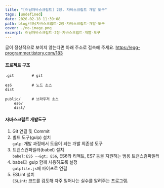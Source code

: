 ```yaml
---
title: "[러닝자바스크립트] 2장. 자바스크립트 개발 도구"
tags: [undefined]
date: 2020-02-18 11:39:08
path: blog/러닝자바스크립트-2장-자바스크립트-개발-도구
cover: ./no-image.png
excerpt: 러닝자바스크립트-2장-자바스크립트-개발-도구
---
```

글이 정상적으로 보이지 않는다면 아래 주소로 접속해 주세요.
https://egg-programmer.tistory.com/183
#### 프로젝트 구조

    .git        # git
    
    es6         # 노드 소스
    dist
    
    public/     # 브라우저 소스
        es6/
        dist/

#### 자바스크립트 개발도구

1.   Git 연결 및 Commit
2.   빌드 도구(gulp) 설치  
     `` gulp ``: 개발 과정에서 도움이 되는 개발 의존성 도구
3.   트랜스컨파일러(babel) 설치  
     `` babel ``: `` ES5 --&gt; ES6 ``, ES6와 리액트, ES7 등을 지원하는 범용 트랜스컴파일러
4.   babel과 gulp 함께 사용하도록 설정  
     `` gulpfile.js ``에 파이프로 연결
5.   ESLint 설치  
     `` ESLint ``: 코드를 검토해 자주 일어나는 실수를 알려주는 프로그램.